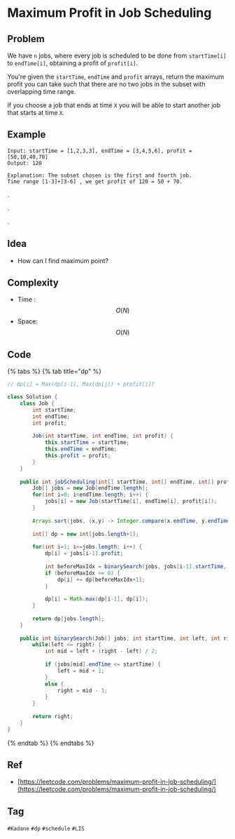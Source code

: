# Maximum Profit in Job Scheduling

## Problem



 We have `n` jobs, where every job is scheduled to be done from `startTime[i]` to `endTime[i]`, obtaining a profit of `profit[i]`.

You're given the `startTime`, `endTime` and `profit` arrays, return the maximum profit you can take such that there are no two jobs in the subset with overlapping time range.

If you choose a job that ends at time `X` you will be able to start another job that starts at time `X`.

## Example

```text
Input: startTime = [1,2,3,3], endTime = [3,4,5,6], profit = [50,10,40,70]
Output: 120

Explanation: The subset chosen is the first and fourth job. 
Time range [1-3]+[3-6] , we get profit of 120 = 50 + 70.
```

.

.

.



## Idea

* How can I find maximum point?

## Complexity

* Time : $$O(N)$$ 
* Space: $$O(N)$$

## Code 



{% tabs %}
{% tab title="dp" %}
```java
// dp[i] = Max(dp[i-1], Max(dp[j]) + profit[i])

class Solution {
    class Job {
        int startTime;
        int endTime;
        int profit;
        
        Job(int startTime, int endTime, int profit) {
            this.startTime = startTime;
            this.endTime = endTime;
            this.profit = profit;
        }
    }
    
    public int jobScheduling(int[] startTime, int[] endTime, int[] profit) {
        Job[] jobs = new Job[endTime.length];
        for(int i=0; i<endTime.length; i++) {
            jobs[i] = new Job(startTime[i], endTime[i], profit[i]);
        }
        
        Arrays.sort(jobs, (x,y) -> Integer.compare(x.endTime, y.endTime));
        
        int[] dp = new int[jobs.length+1];
        
        for(int i=1; i<=jobs.length; i++) {
            dp[i] = jobs[i-1].profit;
            
            int beforeMaxIdx = binarySearch(jobs, jobs[i-1].startTime, 0, i-2);
            if (beforeMaxIdx >= 0) {
                dp[i] += dp[beforeMaxIdx+1];
            }
            
            dp[i] = Math.max(dp[i-1], dp[i]);
        }
        
        return dp[jobs.length];
    }
    
    public int binarySearch(Job[] jobs, int startTime, int left, int right) {
        while(left <= right) {
            int mid = left + (right - left) / 2;
            
            if (jobs[mid].endTime <= startTime) {
                left = mid + 1;
            }
            else {
                right = mid - 1;
            }
        }
        
        return right;
    }
}
```
{% endtab %}
{% endtabs %}

## Ref

* [https://leetcode.com/problems/maximum-profit-in-job-scheduling/](https://leetcode.com/problems/maximum-profit-in-job-scheduling/)

## Tag

`#Kadane` `#dp` `#schedule` `#LIS`

